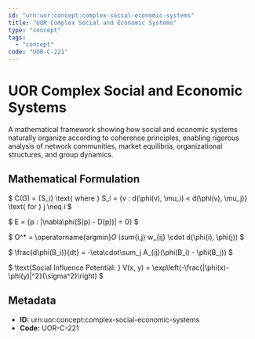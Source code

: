 ```yaml
---
id: "urn:uor:concept:complex-social-economic-systems"
title: "UOR Complex Social and Economic Systems"
type: "concept"
tags:
  - "concept"
code: "UOR-C-221"
---
```


# UOR Complex Social and Economic Systems

A mathematical framework showing how social and economic systems naturally organize according to coherence principles, enabling rigorous analysis of network communities, market equilibria, organizational structures, and group dynamics.

## Mathematical Formulation

$
C(G) = \{S_i\} \text{ where } S_i = \{v : d(\phi(v), \mu_i) < d(\phi(v), \mu_j)\} \text{ for } j \neq i
$

$
E = \{p : \|\nabla\phi(S(p) - D(p))\| = 0\}
$

$
O^* = \operatorname{argmin}_O \sum_{i,j} w_{ij} \cdot d(\phi(i), \phi(j))
$

$
\frac{d\phi(B_i)}{dt} = -\eta\cdot\sum_j A_{ij}(\phi(B_i) - \phi(B_j))
$

$
\text{Social Influence Potential: } V(x, y) = \exp\left(-\frac{\|\phi(x)-\phi(y)\|^2}{\sigma^2}\right)
$

## Metadata

- **ID:** urn:uor:concept:complex-social-economic-systems
- **Code:** UOR-C-221
